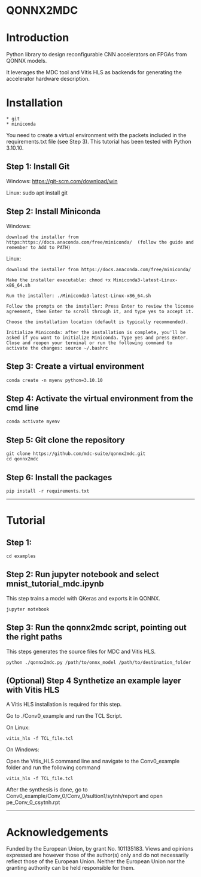 # QONNX2MDC 


# Introduction

Python library to design reconfigurable CNN accelerators on FPGAs from QONNX models.

It leverages the MDC tool and Vitis HLS as backends for generating the accelerator hardware description.


# Installation
    * git
    * miniconda 

You need to create a virtual environment with the packets included in the requirements.txt file (see Step 3). 
This tutorial has been tested with Python 3.10.10.

## Step 1: Install Git
Windows: 
    https://git-scm.com/download/win

Linux: 
    sudo apt install git

## Step 2: Install Miniconda 
Windows: 

    download the installer from https:https://docs.anaconda.com/free/miniconda/  (follow the guide and remember to Add to PATH)

Linux: 

    download the installer from https://docs.anaconda.com/free/miniconda/

    Make the installer executable: chmod +x Miniconda3-latest-Linux-x86_64.sh

    Run the installer: ./Miniconda3-latest-Linux-x86_64.sh

    Follow the prompts on the installer: Press Enter to review the license agreement, then Enter to scroll through it, and type yes to accept it.

    Choose the installation location (default is typically recommended).

    Initialize Miniconda: after the installation is complete, you'll be asked if you want to initialize Miniconda. Type yes and press Enter. Close and reopen your terminal or run the following command to activate the changes: source ~/.bashrc

## Step 3: Create a virtual environment

```
conda create -n myenv python=3.10.10
```

## Step 4: Activate the virtual environment from the cmd line

```
conda activate myenv
```

## Step 5: Git clone the repository
```
git clone https://github.com/mdc-suite/qonnx2mdc.git
cd qonnx2mdc
```

## Step 6: Install the packages
```
pip install -r requirements.txt
```



_____________________________________________________________


# Tutorial


## Step 1: 
```
cd examples
```

## Step 2: Run jupyter notebook and select mnist_tutorial_mdc.ipynb
This step trains a model with QKeras and exports it in QONNX.

```
jupyter notebook
```


## Step 3: Run the qonnx2mdc script, pointing out the right paths
This steps generates the source files for MDC and Vitis HLS.

```
python ./qonnx2mdc.py /path/to/onnx_model /path/to/destination_folder
```

## (Optional) Step 4 Synthetize an example layer with Vitis HLS 
A Vitis HLS installation is required for this step.

Go to ./Conv0_example and run the TCL Script.

On Linux: 

```
vitis_hls -f TCL_file.tcl
```

On Windows: 

Open the Vitis_HLS command line and navigate to the Conv0_example folder and run the following command

```
vitis_hls -f TCL_file.tcl
```

After the synthesis is done, go to Conv0_example/Conv_0/Conv_0/sultion1/sytnh/report and open pe_Conv_0_csytnh.rpt

_________________________________________________________________
# Acknowledgements

Funded by the European Union, by grant No. 101135183. Views and opinions expressed are however those of the author(s) only and do not necessarily reflect those of the European Union. Neither the European Union nor the granting authority can be held responsible for them.


